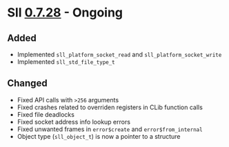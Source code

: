 # Sll [0.7.28] - Ongoing

## Added

- Implemented `sll_platform_socket_read` and `sll_platform_socket_write`
- Implemented `sll_std_file_type_t`

## Changed

- Fixed API calls with `>256` arguments
- Fixed crashes related to overriden registers in CLib function calls
- Fixed file deadlocks
- Fixed socket address info lookup errors
- Fixed unwanted frames in `error$create` and `error$from_internal`
- Object type (`sll_object_t`) is now a pointer to a structure

[0.7.28]: https://github.com/sl-lang/sll/compare/sll-v0.7.27...main
